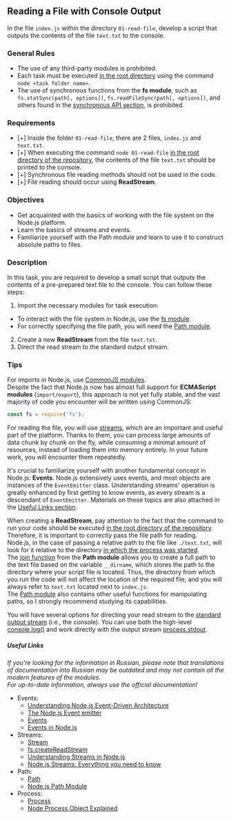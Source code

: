 ## Reading a File with Console Output

In the file `index.js` within the directory `01-read-file`, develop a script that outputs the contents of the file `text.txt` to the console.

### General Rules

- The use of any third-party modules is prohibited.
- Each task must be executed <u>in the root directory</u> using the command `node <task folder name>`.
- The use of synchronous functions from the **fs module**, such as `fs.statSync(path[, options])`, `fs.readFileSync(path[, options])`, and others found in the [synchronous API section](https://nodejs.org/api/fs.html#fs_synchronous_api), is prohibited.

### Requirements

- [+] Inside the folder `01-read-file`, there are 2 files, `index.js` and `text.txt`.
- [+] When executing the command `node 01-read-file` <u>in the root directory of the repository</u>, the contents of the file `text.txt` should be printed to the console.
- [+] Synchronous file reading methods should not be used in the code.
- [+] File reading should occur using **ReadStream**.

### Objectives

- Get acquainted with the basics of working with the file system on the Node.js platform.
- Learn the basics of streams and events.
- Familiarize yourself with the Path module and learn to use it to construct absolute paths to files.

### Description

In this task, you are required to develop a small script that outputs the contents of a pre-prepared text file to the console. You can follow these steps:

1. Import the necessary modules for task execution:

- To interact with the file system in Node.js, use the [fs module](https://nodejs.org/api/fs.html#fs_file_system).
- For correctly specifying the file path, you will need the [Path module](https://nodejs.org/api/path.html#path).

2. Create a new **ReadStream** from the file `text.txt`.
3. Direct the read stream to the standard output stream.

### Tips

For imports in Node.js, use [CommonJS modules](https://nodejs.org/docs/latest/api/modules.html#modules_modules_commonjs_modules).  
Despite the fact that Node.js now has almost full support for **ECMAScript modules** (`import/export`), this approach is not yet fully stable, and the vast majority of code you encounter will be written using CommonJS:

```js
const fs = require('fs');
```

For reading the file, you will use [streams](https://nodejs.org/api/stream.html#readable-streams), which are an important and useful part of the platform. Thanks to them, you can process large amounts of data chunk by chunk on the fly, while consuming a minimal amount of resources, instead of loading them into memory entirely. In your future work, you will encounter them repeatedly.

It's crucial to familiarize yourself with another fundamental concept in Node.js: **Events**. Node.js extensively uses events, and most objects are instances of the `EventEmitter` class. Understanding streams' operation is greatly enhanced by first getting to know events, as every stream is a descendant of `EventEmitter`.
Materials on these topics are also attached in the [Useful Links section](#useful-links).

When creating a **ReadStream**, pay attention to the fact that the command to run your code should be executed <u>in the root directory of the repository</u>. Therefore, it is important to correctly pass the file path for reading.  
Node.js, in the case of passing a relative path to the file like `./text.txt`, will look for it relative to the directory <u>in which the process was started</u>.  
The [join function](https://nodejs.org/api/path.html#path_path_join_paths) from the **Path module** allows you to create a full path to the text file based on the variable `__dirname`, which stores the path to the directory where your script file is located. Thus, the directory from which you run the code will not affect the location of the required file, and you will always refer to `text.txt` located next to `index.js`.  
The [Path module](https://nodejs.org/api/path.html) also contains other useful functions for manipulating paths, so I strongly recommend studying its capabilities.

You will have several options for directing your read stream to the [standard output stream](https://en.wikipedia.org/wiki/Standard_streams) (i.e., the console). You can use both the high-level [console.log()](https://nodejs.org/api/console.html#console_console_log_data_args) and work directly with the output stream [process.stdout](https://nodejs.org/api/process.html#process_process_stdout).

##### Useful Links

_If you're looking for the information in Russian, please note that translations of documentation into Russian may be outdated and may not contain all the modern features of the modules.  
For up-to-date information, always use the official documentation!_

- Events:
  - [Understanding Node.js Event-Driven Architecture](https://www.freecodecamp.org/news/understanding-node-js-event-driven-architecture-223292fcbc2d/)
  - [The Node.js Event emitter](https://nodejs.org/en/learn/asynchronous-work/the-nodejs-event-emitter)
  - [Events](https://nodejs.org/api/events.html)
  - [Events in Node.js](https://medium.com/@diego.coder/events-in-node-js-76fbe1b6cdad)
- Streams:
  - [Stream](https://nodejs.org/api/stream.html)
  - [fs.createReadStream](https://nodejs.org/api/fs.html#fs_fs_createreadstream_path_options)
  - [Understanding Streams in Node.js](https://nodesource.com/blog/understanding-streams-in-nodejs/)
  - [Node.js Streams: Everything you need to know](https://www.freecodecamp.org/news/node-js-streams-everything-you-need-to-know-c9141306be93/)
- Path:
  - [Path](https://nodejs.org/api/path.html)
  - [Node.js Path Module](https://www.javascripttutorial.net/nodejs-tutorial/nodejs-path-module/)
- Process:
  - [Process](https://nodejs.org/api/process.html)
  - [Node Process Object Explained](https://www.freecodecamp.org/news/node-process-object-explained/)
